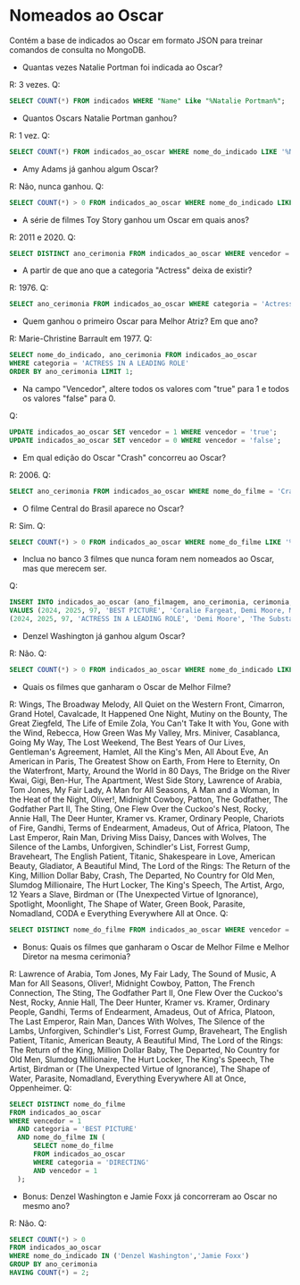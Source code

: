 # Nomeados ao Oscar

Contém a base de indicados ao Oscar em formato JSON para treinar comandos de consulta no MongoDB. 

* Quantas vezes Natalie Portman foi indicada ao Oscar?

R: 3 vezes.
Q:
```sql
SELECT COUNT(*) FROM indicados WHERE "Name" Like "%Natalie Portman%";
```

* Quantos Oscars Natalie Portman ganhou?

R: 1 vez.
Q:
```sql
SELECT COUNT(*) FROM indicados_ao_oscar WHERE nome_do_indicado LIKE	'%Natalie Portman%' AND vencedor = 'true';
```

* Amy Adams já ganhou algum Oscar?

R: Não, nunca ganhou.
Q:
```sql
SELECT COUNT(*) > 0 FROM indicados_ao_oscar WHERE nome_do_indicado LIKE '%Amy Adams%' AND vencedor = 'true';
```

* A série de filmes Toy Story ganhou um Oscar em quais anos?

R: 2011 e 2020.
Q:
```sql
SELECT DISTINCT ano_cerimonia FROM indicados_ao_oscar WHERE vencedor = 'true' AND nome_do_filme LIKE '%Toy Story%';
```

* A partir de que ano que a categoria "Actress" deixa de existir? 

R: 1976.
Q:
```sql
SELECT ano_cerimonia FROM indicados_ao_oscar WHERE categoria = 'Actress' ORDER BY ano_cerimonia DESC LIMIT 1;
```

* Quem ganhou o primeiro Oscar para Melhor Atriz? Em que ano?

R: Marie-Christine Barrault em 1977.
Q:
```sql
SELECT nome_do_indicado, ano_cerimonia FROM indicados_ao_oscar 
WHERE categoria = 'ACTRESS IN A LEADING ROLE' 
ORDER BY ano_cerimonia LIMIT 1;
```

* Na campo "Vencedor", altere todos os valores com "true" para 1 e todos os valores "false" para 0.

Q:
```sql
UPDATE indicados_ao_oscar SET vencedor = 1 WHERE vencedor = 'true';
UPDATE indicados_ao_oscar SET vencedor = 0 WHERE vencedor = 'false';
```

* Em qual edição do Oscar "Crash" concorreu ao Oscar?

R: 2006.
Q:
```sql
SELECT ano_cerimonia FROM indicados_ao_oscar WHERE nome_do_filme = 'Crash' LIMIT 1;
```

* O filme Central do Brasil aparece no Oscar?

R: Sim.
Q:
```sql
SELECT COUNT(*) > 0 FROM indicados_ao_oscar WHERE nome_do_filme LIKE '%Central Station%';
```

* Inclua no banco 3 filmes que nunca foram nem nomeados ao Oscar, mas que merecem ser.

Q:
```sql
INSERT INTO indicados_ao_oscar (ano_filmagem, ano_cerimonia, cerimonia, categoria, nome_do_indicado, nome_do_filme, vencedor)
VALUES (2024, 2025, 97, 'BEST PICTURE', 'Coralie Fargeat, Demi Moore, Margaret Qualley', 'The Substance', 1),
(2024, 2025, 97, 'ACTRESS IN A LEADING ROLE', 'Demi Moore', 'The Substance', 1);
```

* Denzel Washington já ganhou algum Oscar?

R: Não.
Q:
```sql
SELECT COUNT(*) > 0 FROM indicados_ao_oscar WHERE nome_do_indicado LIKE '%Denzel Washington%' AND vencedor LIKE 'true';
```

* Quais os filmes que ganharam o Oscar de Melhor Filme?

R: Wings, The Broadway Melody, All Quiet on the Western Front, Cimarron, Grand Hotel, Cavalcade, It Happened One Night, Mutiny on the Bounty, The Great Ziegfeld, The Life of Emile Zola, You Can't Take It with You, Gone with the Wind, Rebecca, How Green Was My Valley, Mrs. Miniver, Casablanca, Going My Way, The Lost Weekend, The Best Years of Our Lives, Gentleman's Agreement, Hamlet, All the King's Men, All About Eve, An American in Paris, The Greatest Show on Earth, From Here to Eternity, On the Waterfront, Marty, Around the World in 80 Days, The Bridge on the River Kwai, Gigi, Ben-Hur, The Apartment, West Side Story, Lawrence of Arabia, Tom Jones, My Fair Lady, A Man for All Seasons, A Man and a Woman, In the Heat of the Night, Oliver!, Midnight Cowboy, Patton, The Godfather, The Godfather Part II, The Sting, One Flew Over the Cuckoo's Nest, Rocky, Annie Hall, The Deer Hunter, Kramer vs. Kramer, Ordinary People, Chariots of Fire, Gandhi, Terms of Endearment, Amadeus, Out of Africa, Platoon, The Last Emperor, Rain Man, Driving Miss Daisy, Dances with Wolves, The Silence of the Lambs, Unforgiven, Schindler's List, Forrest Gump, Braveheart, The English Patient, Titanic, Shakespeare in Love, American Beauty, Gladiator, A Beautiful Mind, The Lord of the Rings: The Return of the King, Million Dollar Baby, Crash, The Departed, No Country for Old Men, Slumdog Millionaire, The Hurt Locker, The King's Speech, The Artist, Argo, 12 Years a Slave, Birdman or (The Unexpected Virtue of Ignorance), Spotlight, Moonlight, The Shape of Water, Green Book, Parasite, Nomadland, CODA e Everything Everywhere All at Once.
Q:
```sql
SELECT DISTINCT nome_do_filme FROM indicados_ao_oscar WHERE vencedor = 1;
```

* Bonus: Quais os filmes que ganharam o Oscar de Melhor Filme e Melhor Diretor na mesma cerimonia?

R: Lawrence of Arabia, Tom Jones, My Fair Lady, The Sound of Music, A Man for All Seasons, Oliver!, Midnight Cowboy, Patton, The French Connection, The Sting, The Godfather Part II, One Flew Over the Cuckoo's Nest, Rocky, Annie Hall, The Deer Hunter, Kramer vs. Kramer, Ordinary People, Gandhi, Terms of Endearment, Amadeus, Out of Africa, Platoon, The Last Emperor, Rain Man, Dances With Wolves, The Silence of the Lambs, Unforgiven, Schindler's List, Forrest Gump, Braveheart, The English Patient, Titanic, American Beauty, A Beautiful Mind, The Lord of the Rings: The Return of the King, Million Dollar Baby, The Departed, No Country for Old Men, Slumdog Millionaire, The Hurt Locker, The King's Speech, The Artist, Birdman or (The Unexpected Virtue of Ignorance), The Shape of Water, Parasite, Nomadland, Everything Everywhere All at Once, Oppenheimer.
Q:
```sql
SELECT DISTINCT nome_do_filme
FROM indicados_ao_oscar
WHERE vencedor = 1 
  AND categoria = 'BEST PICTURE'
  AND nome_do_filme IN (
      SELECT nome_do_filme
      FROM indicados_ao_oscar
      WHERE categoria = 'DIRECTING' 
      AND vencedor = 1
  );
```

* Bonus: Denzel Washington e Jamie Foxx já concorreram ao Oscar no mesmo ano?

R: Não.
Q:
```sql
SELECT COUNT(*) > 0
FROM indicados_ao_oscar 
WHERE nome_do_indicado IN ('Denzel Washington','Jamie Foxx') 
GROUP BY ano_cerimonia
HAVING COUNT(*) = 2;
```
